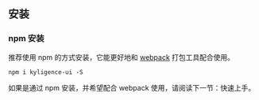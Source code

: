## 安装

### npm 安装
推荐使用 npm 的方式安装，它能更好地和 [webpack](https://webpack.js.org/) 打包工具配合使用。

```shell
npm i kyligence-ui -S
```

如果是通过 npm 安装，并希望配合 webpack 使用，请阅读下一节：快速上手。
